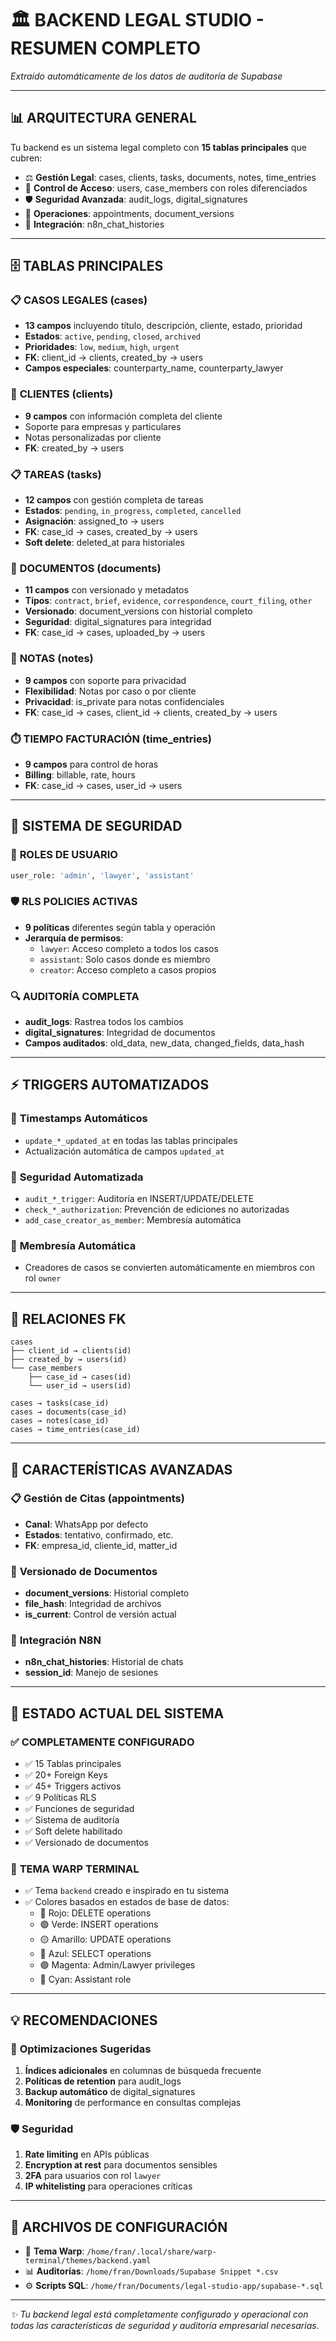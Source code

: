# 🏛️ **BACKEND LEGAL STUDIO - RESUMEN COMPLETO**

*Extraído automáticamente de los datos de auditoría de Supabase*

---

## 📊 **ARQUITECTURA GENERAL**

Tu backend es un sistema legal completo con **15 tablas principales** que cubren:

- ⚖️  **Gestión Legal**: cases, clients, tasks, documents, notes, time_entries
- 👥 **Control de Acceso**: users, case_members con roles diferenciados
- 🛡️  **Seguridad Avanzada**: audit_logs, digital_signatures
- 📅 **Operaciones**: appointments, document_versions
- 🤖 **Integración**: n8n_chat_histories

---

## 🗄️ **TABLAS PRINCIPALES**

### 📋 **CASOS LEGALES (cases)**
- **13 campos** incluyendo título, descripción, cliente, estado, prioridad
- **Estados**: `active`, `pending`, `closed`, `archived`
- **Prioridades**: `low`, `medium`, `high`, `urgent`
- **FK**: client_id → clients, created_by → users
- **Campos especiales**: counterparty_name, counterparty_lawyer

### 👥 **CLIENTES (clients)**
- **9 campos** con información completa del cliente
- Soporte para empresas y particulares
- Notas personalizadas por cliente
- **FK**: created_by → users

### 📋 **TAREAS (tasks)**
- **12 campos** con gestión completa de tareas
- **Estados**: `pending`, `in_progress`, `completed`, `cancelled`
- **Asignación**: assigned_to → users
- **FK**: case_id → cases, created_by → users
- **Soft delete**: deleted_at para historiales

### 📄 **DOCUMENTOS (documents)**
- **11 campos** con versionado y metadatos
- **Tipos**: `contract`, `brief`, `evidence`, `correspondence`, `court_filing`, `other`
- **Versionado**: document_versions con historial completo
- **Seguridad**: digital_signatures para integridad
- **FK**: case_id → cases, uploaded_by → users

### 📝 **NOTAS (notes)**
- **9 campos** con soporte para privacidad
- **Flexibilidad**: Notas por caso o por cliente
- **Privacidad**: is_private para notas confidenciales
- **FK**: case_id → cases, client_id → clients, created_by → users

### ⏱️ **TIEMPO FACTURACIÓN (time_entries)**
- **9 campos** para control de horas
- **Billing**: billable, rate, hours
- **FK**: case_id → cases, user_id → users

---

## 🔐 **SISTEMA DE SEGURIDAD**

### 👤 **ROLES DE USUARIO**
```sql
user_role: 'admin', 'lawyer', 'assistant'
```

### 🛡️ **RLS POLICIES ACTIVAS**
- **9 políticas** diferentes según tabla y operación
- **Jerarquía de permisos**:
  - `lawyer`: Acceso completo a todos los casos
  - `assistant`: Solo casos donde es miembro
  - `creator`: Acceso completo a casos propios

### 🔍 **AUDITORÍA COMPLETA**
- **audit_logs**: Rastrea todos los cambios
- **digital_signatures**: Integridad de documentos
- **Campos auditados**: old_data, new_data, changed_fields, data_hash

---

## ⚡ **TRIGGERS AUTOMATIZADOS**

### 📅 **Timestamps Automáticos**
- `update_*_updated_at` en todas las tablas principales
- Actualización automática de campos `updated_at`

### 🔐 **Seguridad Automatizada**
- `audit_*_trigger`: Auditoría en INSERT/UPDATE/DELETE
- `check_*_authorization`: Prevención de ediciones no autorizadas
- `add_case_creator_as_member`: Membresía automática

### 👥 **Membresía Automática**
- Creadores de casos se convierten automáticamente en miembros con rol `owner`

---

## 🔗 **RELACIONES FK**

```mermaid
cases
├── client_id → clients(id)
├── created_by → users(id)
└── case_members
    ├── case_id → cases(id)
    └── user_id → users(id)

cases → tasks(case_id)
cases → documents(case_id)
cases → notes(case_id)
cases → time_entries(case_id)
```

---

## 🎯 **CARACTERÍSTICAS AVANZADAS**

### 📋 **Gestión de Citas (appointments)**
- **Canal**: WhatsApp por defecto
- **Estados**: tentativo, confirmado, etc.
- **FK**: empresa_id, cliente_id, matter_id

### 📄 **Versionado de Documentos**
- **document_versions**: Historial completo
- **file_hash**: Integridad de archivos
- **is_current**: Control de versión actual

### 🤖 **Integración N8N**
- **n8n_chat_histories**: Historial de chats
- **session_id**: Manejo de sesiones

---

## 🚀 **ESTADO ACTUAL DEL SISTEMA**

### ✅ **COMPLETAMENTE CONFIGURADO**
- ✅ 15 Tablas principales
- ✅ 20+ Foreign Keys
- ✅ 45+ Triggers activos
- ✅ 9 Políticas RLS
- ✅ Funciones de seguridad
- ✅ Sistema de auditoría
- ✅ Soft delete habilitado
- ✅ Versionado de documentos

### 🎨 **TEMA WARP TERMINAL**
- ✅ Tema `backend` creado e inspirado en tu sistema
- ✅ Colores basados en estados de base de datos:
  - 🔴 Rojo: DELETE operations
  - 🟢 Verde: INSERT operations  
  - 🟡 Amarillo: UPDATE operations
  - 🔵 Azul: SELECT operations
  - 🟣 Magenta: Admin/Lawyer privileges
  - 🔷 Cyan: Assistant role

---

## 💡 **RECOMENDACIONES**

### 🔧 **Optimizaciones Sugeridas**
1. **Índices adicionales** en columnas de búsqueda frecuente
2. **Políticas de retention** para audit_logs
3. **Backup automático** de digital_signatures
4. **Monitoring** de performance en consultas complejas

### 🛡️ **Seguridad**
1. **Rate limiting** en APIs públicas
2. **Encryption at rest** para documentos sensibles
3. **2FA** para usuarios con rol `lawyer`
4. **IP whitelisting** para operaciones críticas

---

## 📁 **ARCHIVOS DE CONFIGURACIÓN**

- 🎨 **Tema Warp**: `/home/fran/.local/share/warp-terminal/themes/backend.yaml`
- 📊 **Auditorías**: `/home/fran/Downloads/Supabase Snippet *.csv`
- ⚙️ **Scripts SQL**: `/home/fran/Documents/legal-studio-app/supabase-*.sql`

---

*✨ Tu backend legal está completamente configurado y operacional con todas las características de seguridad y auditoría empresarial necesarias.*
